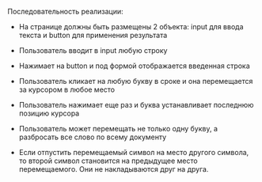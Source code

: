 Последовательность реализации:
- На странице должны быть размещены 2 объекта: input для ввода текста и button для применения результата

- Пользователь вводит в input любую строку

- Нажимает на button и под формой отображается введенная строка

- Пользователь кликает на любую букву в сроке и она перемещается за курсором в любое место

- Пользователь нажимает еще раз и буква устанавливает последнюю позицию курсора

- Пользователь может перемещать не только одну букву, а разбросать все слово по всему документу

- Если отпустить перемещаемый символ на место другого символа, то второй символ становится на предыдущее место перемещаемого.
 Они не накладываются друг на друга.


